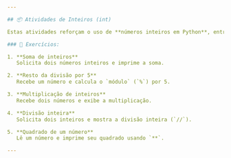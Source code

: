 ```yaml
---

## 📦 Atividades de Inteiros (int)

Estas atividades reforçam o uso de **números inteiros em Python**, entrada de dados com `input()` e operadores matemáticos.

### 🔢 Exercícios:

1. **Soma de inteiros**  
   Solicita dois números inteiros e imprime a soma.

2. **Resto da divisão por 5**  
   Recebe um número e calcula o `módulo` (`%`) por 5.

3. **Multiplicação de inteiros**  
   Recebe dois números e exibe a multiplicação.

4. **Divisão inteira**  
   Solicita dois inteiros e mostra a divisão inteira (`//`).

5. **Quadrado de um número**  
   Lê um número e imprime seu quadrado usando `**`.

---
```

